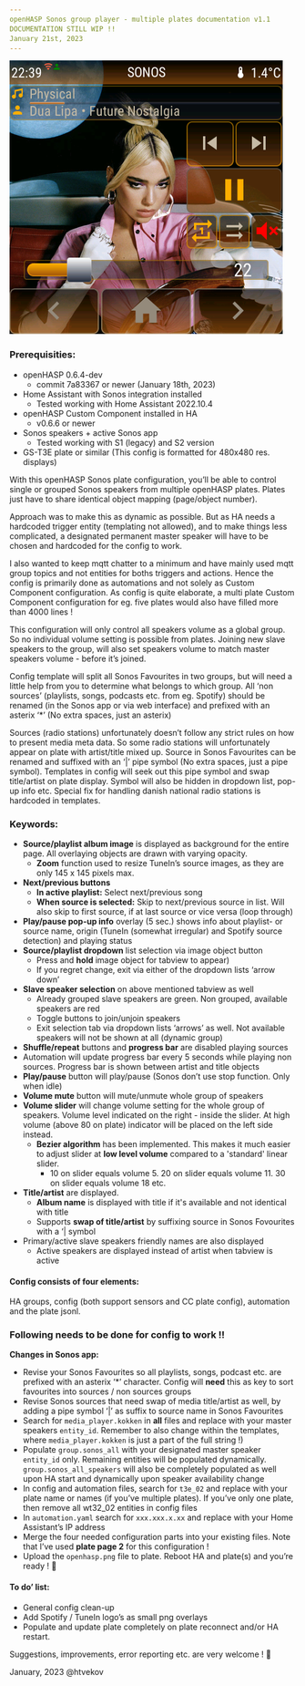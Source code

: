 ```yaml
---
openHASP Sonos group player - multiple plates documentation v1.1
DOCUMENTATION STILL WIP !!
January 21st, 2023
---
```

![T3E Sonos media player plate](https://github.com/htvekov/openHASP-Sonos-media-player/blob/main/image.png)


### Prerequisities:
- openHASP 0.6.4-dev
	- commit 7a83367 or newer (January 18th, 2023)
- Home Assistant with Sonos integration installed
	- Tested working with Home Assistant 2022.10.4
- openHASP Custom Component installed in HA
	- v0.6.6 or newer
- Sonos speakers + active Sonos app
	- Tested working with S1 (legacy) and S2 version
-   GS-T3E plate or similar (This config is formatted for 480x480 res. displays)


With this openHASP Sonos plate configuration, you’ll be able to control single or grouped Sonos speakers from multiple openHASP plates. Plates just have to share identical object mapping (page/object number).

Approach was to make this as dynamic as possible. But as HA needs a hardcoded trigger entity (templating not allowed), and to make things less complicated, a designated permanent master speaker will have to be chosen and hardcoded for the config to work.

I also wanted to keep mqtt chatter to a minimum and have mainly used mqtt group topics and not entities for boths triggers and actions. Hence the config is primarily done as automations and not solely as Custom Component configuration. As config is quite elaborate, a multi plate Custom Component configuration for eg. five plates would also have filled more than 4000 lines !

This configuration will only control all speakers volume as a global group. So no individual volume setting is possible from plates. Joining new slave speakers to the group, will also set speakers volume to match master speakers volume - before it’s joined.

Config template will split all Sonos Favourites in two groups, but will need a little help from you to determine what belongs to which group. All ‘non sources’ (playlists, songs, podcasts etc. from eg. Spotify) should be renamed (in the Sonos app or via web interface) and prefixed with an asterix ‘*’ (No extra spaces, just an asterix)

Sources (radio stations) unfortunately doesn’t follow any strict rules on how to present media meta data. So some radio stations will unfortunately appear on plate with artist/title mixed up. Source in Sonos Favourites can be renamed and suffixed with an ‘|’ pipe symbol (No extra spaces, just a pipe symbol). Templates in config will seek out this pipe symbol and swap title/artist on plate display. Symbol will also be hidden in dropdown list, pop-up info etc. Special fix for handling danish national radio stations is hardcoded in templates.

### Keywords:
- **Source/playlist album image** is displayed as background for the entire page. All overlaying objects are drawn with varying opacity.
	- **Zoom** function used to resize TuneIn’s source images, as they are only 145 x 145 pixels max.
 - **Next/previous buttons**
	 - **In active playlist:** Select next/previous song
	- **When source is selected:** Skip to next/previous source in list. Will also skip to first source, if at last source or vice versa (loop through)
- **Play/pause pop-up info** overlay (5 sec.) shows info about playlist- or source name, origin (TuneIn (somewhat irregular) and Spotify source detection) and playing status
- **Source/playlist dropdown** list selection via image object button
	- Press and **hold** image object for tabview to appear)
	- If you regret change, exit via either of the dropdown lists ‘arrow down’
- **Slave speaker selection** on above mentioned tabview as well
	- Already grouped slave speakers are green. Non grouped, available speakers are red
	- Toggle buttons to join/unjoin speakers
	- Exit selection tab via dropdown lists ‘arrows’ as well. Not available speakers will not be shown at all (dynamic group)
- **Shuffle/repeat** buttons and **progress bar** are disabled playing sources
- Automation will update progress bar every 5 seconds while playing non sources. Progress bar is shown between artist and title objects
- **Play/pause** button will play/pause (Sonos don’t use stop function. Only when idle)
- **Volume mute** button will mute/unmute whole group of speakers
- **Volume slider** will change volume setting for the whole group of speakers. Volume level indicated on the right - inside the slider. At high volume (above 80 on plate) indicator will be placed on the left side instead.
	- **Bezier algorithm** has been implemented. This makes it much easier to adjust slider at **low level volume** compared to a 'standard' linear slider.
		- 10 on slider equals volume 5. 20 on slider equals volume 11. 30 on slider equals volume 18 etc. 
- **Title/artist** are displayed.
	- **Album name** is displayed with title if it's available and not identical with title
	- Supports **swap of title/artist** by suffixing source in Sonos Fovourites with a ‘| symbol
- Primary/active slave speakers friendly names are also displayed
	- Active speakers are displayed instead of artist when tabview is active

#### Config consists of four elements:
HA groups, config (both support sensors and CC plate config), automation and the plate jsonl.

### Following needs to be done for config to work !!
**Changes in Sonos app:**
- Revise your Sonos Favourites so all playlists, songs, podcast etc. are prefixed with an asterix ‘*’ character. Config will **need** this as key to sort favourites into sources / non sources groups
- Revise Sonos sources that need swap of media title/artist as well, by adding a pipe symbol ‘|’ as suffix to source name in Sonos Favourites
- Search for `media_player.kokken` in **all** files and replace with your master speakers `entity_id`. Remember to also change within the templates, where `media_player.kokken` is just a part of the full string !)
- Populate `group.sonos_all` with your designated master speaker `entity_id` only. Remaining entities will be populated dynamically. `group.sonos_all_speakers` will also be completely populated as well upon HA start and dynamically upon speaker availability change
- In config and automation files, search for `t3e_02` and replace with your plate name or names (if you’ve multiple plates). If you’ve only one plate, then remove all wt32_02 entities in config files
- In `automation.yaml` search for `xxx.xxx.x.xx` and replace with your Home Assistant’s IP address
- Merge the four needed configuration parts into your existing files. Note that I’ve used **plate page 2** for this configuration !
- Upload the `openhasp.png` file to plate. Reboot HA and plate(s) and you’re ready ! 🙂

#### To do’ list:
- General config clean-up
- Add Spotify / TuneIn logo’s as small png overlays
- Populate and update plate completely on plate reconnect and/or HA restart.

Suggestions, improvements, error reporting etc. are very welcome ! 🙂


January, 2023 @htvekov
